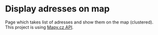 # Display adresses on map
Page which takes list of adresses and show them on the map (clustered). This project is using [Mapy.cz API](https://api.mapy.cz/).